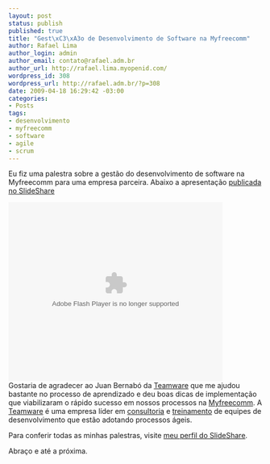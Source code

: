 ```yaml
--- 
layout: post
status: publish
published: true
title: "Gest\xC3\xA3o de Desenvolvimento de Software na Myfreecomm"
author: Rafael Lima
author_login: admin
author_email: contato@rafael.adm.br
author_url: http://rafael.lima.myopenid.com/
wordpress_id: 308
wordpress_url: http://rafael.adm.br/?p=308
date: 2009-04-18 16:29:42 -03:00
categories: 
- Posts
tags: 
- desenvolvimento
- myfreecomm
- software
- agile
- scrum
---
```

Eu fiz uma palestra sobre a gestão do desenvolvimento de software na Myfreecomm para uma empresa parceira. Abaixo a apresentação <a title="Desenvolvimento de Software na Myfreecomm" href="http://www.slideshare.net/rafael_lima/desenvolvimento-de-software?type=powerpoint">publicada no SlideShare</a>
<div id="__ss_1309733" style="width: 425px; text-align: left;"><object width="425" height="355" data="http://static.slidesharecdn.com/swf/ssplayer2.swf?doc=desenvolvimentodesoftware-090418115717-phpapp02&amp;rel=0&amp;stripped_title=desenvolvimento-de-software" type="application/x-shockwave-flash"><param name="allowFullScreen" value="true" /><param name="allowScriptAccess" value="always" /><param name="src" value="http://static.slidesharecdn.com/swf/ssplayer2.swf?doc=desenvolvimentodesoftware-090418115717-phpapp02&amp;rel=0&amp;stripped_title=desenvolvimento-de-software" /><param name="allowfullscreen" value="true" /></object></div>
Gostaria de agradecer ao Juan Bernabó da <a href="http://www.teamware.com.br/">Teamware</a> que me ajudou bastante no processo de aprendizado e deu boas dicas de implementação que viabilizaram o rápido sucesso em nossos processos na <a href="http://myfreecomm.com.br">Myfreecomm</a>. A <a href="http://teamware.com.br/cms/component/option,com_frontpage/Itemid,1/lang,pt/">Teamware</a> é uma empresa líder em <a href="http://teamware.com.br/cms/content/view/14/31/lang,pt/">consultoria</a> e <a href="http://teamware.com.br/cms/component/option,com_attend_events/Itemid,26/lang,pt/">treinamento</a> de equipes de desenvolvimento que estão adotando processos ágeis.

Para conferir todas as minhas palestras, visite <a href="http://www.slideshare.net/rafael_lima">meu perfil do SlideShare</a>.

Abraço e até a próxima.
